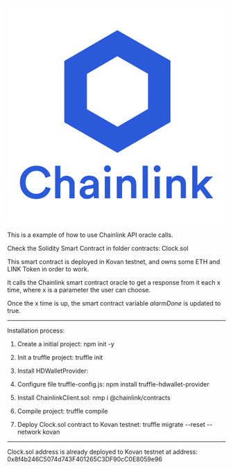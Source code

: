 [![](https://github.com/ethfannum1/Chainlink_API/blob/main/chainlink-logo.jpg)](https://github.com/ethfannum1/Chainlink_API/blob/main/chainlink-logo.jpg)

This is a example of how to use Chainlink API oracle calls.

Check the Solidity Smart Contract in folder contracts:
    Clock.sol

This smart contract is deployed in Kovan testnet, and owns some ETH and LINK Token in order to work.

It calls the Chainlink smart contract oracle to get a response from it each x time, where x is a parameter the user can choose.

Once the x time is up, the smart contract variable *alarmDone* is updated to true.

------------

Installation process:

1. Create a initial project:
    npm init -y

2. Init a truffle project:
    truffle init

3. Install HDWalletProvider:

4. Configure file truffle-config.js:
    npm install truffle-hdwallet-provider

5. Install ChainlinkClient.sol:
    nmp i @chainlink/contracts

6. Compile project:
    truffle compile

7. Deploy Clock.sol contract to Kovan testnet:
    truffle migrate --reset --network kovan


------------

Clock.sol address is already deployed to Kovan testnet at address:
    0x8f4b246C5074d743F401265C3DF90cC0E8059e96
